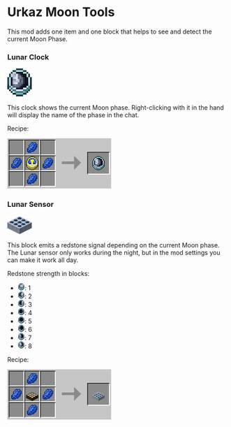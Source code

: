 # Urkaz Moon Tools

This mod adds one item and one block that helps to see and detect the current Moon Phase.


### Lunar Clock
![Lunar Clock](https://raw.githubusercontent.com/Urkaz/UrkazMoonTools/master/resources/inv_clock.png "Lunar Clock")

This clock shows the current Moon phase. Right-clicking with it in the hand will display the name of the phase in the chat.

Recipe:

![Lunar Clock](https://raw.githubusercontent.com/Urkaz/UrkazMoonTools/master/resources/recipe_clock.png "Lunar Clock recipe")


### Lunar Sensor
![Lunar Sensor](https://raw.githubusercontent.com/Urkaz/UrkazMoonTools/master/resources/inv_sensor.png "Lunar Sensor")

This block emits a redstone signal depending on the current Moon phase. The Lunar sensor only works during the night, but in the mod settings you can make it work all day.

Redstone strength in blocks:

* ![Phase 0](https://raw.githubusercontent.com/Urkaz/UrkazMoonTools/master/src/main/resources/assets/urkazmoontools/textures/item/moonclock_00.png "Full Moon"): 1
* ![Phase 1](https://raw.githubusercontent.com/Urkaz/UrkazMoonTools/master/src/main/resources/assets/urkazmoontools/textures/item/moonclock_01.png "Waning Gibbous"): 2
* ![Phase 2](https://raw.githubusercontent.com/Urkaz/UrkazMoonTools/master/src/main/resources/assets/urkazmoontools/textures/item/moonclock_02.png "Third Quarter"): 3
* ![Phase 3](https://raw.githubusercontent.com/Urkaz/UrkazMoonTools/master/src/main/resources/assets/urkazmoontools/textures/item/moonclock_03.png "Waning Crescent"): 4
* ![Phase 4](https://raw.githubusercontent.com/Urkaz/UrkazMoonTools/master/src/main/resources/assets/urkazmoontools/textures/item/moonclock_04.png "New Moon"): 5
* ![Phase 5](https://raw.githubusercontent.com/Urkaz/UrkazMoonTools/master/src/main/resources/assets/urkazmoontools/textures/item/moonclock_05.png "Waxing Crescent"): 6
* ![Phase 6](https://raw.githubusercontent.com/Urkaz/UrkazMoonTools/master/src/main/resources/assets/urkazmoontools/textures/item/moonclock_06.png "First Quarter"): 7
* ![Phase 7](https://raw.githubusercontent.com/Urkaz/UrkazMoonTools/master/src/main/resources/assets/urkazmoontools/textures/item/moonclock_07.png "Waxing Gibbous"): 8
 
Recipe:

![Lunar Clock](https://raw.githubusercontent.com/Urkaz/UrkazMoonTools/master/resources/recipe_sensor.png "Lunar Sensor recipe")